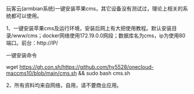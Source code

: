 玩客云(armbian系统)一键安装苹果cms，其它设备没有测试过，理论上相关的系统都可以使用。

1、一键安装苹果cms及运行环境，安装后网上有大把使用教程。默认安装目录/www/cms；docker网络使用172.19.0.0网段；数据库名为cms，ip为使用80端口。前台：http://IP/

一键安装命令

wget https://gh.con.sh/https://github.com/hy5528/onecloud-maccms10/blob/main/cms.sh && sudo bash cms.sh



2、所有资料均来自网络，自用，请不要商业应用。

